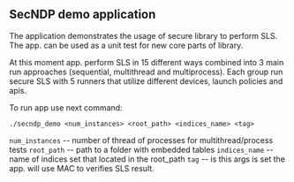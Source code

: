 ## SecNDP demo application

The application demonstrates the usage of secure library to perform SLS. The app. can be used
as a unit test for new core parts of library.

At this moment app. perform SLS in 15 different ways combined into 3 main run approaches
(sequential, multithread and multiprocess). Each group run secure SLS with 5 runners that utilize different
devices, launch policies and apis.

To run app use next command:

```shell
./secndp_demo <num_instances> <root_path> <indices_name> <tag>
```

`num_instances` -- number of thread of processes for multithread/process tests
`root_path` -- path to a folder with embedded tables
`indices_name` -- name of indices set that located in the root_path
`tag` -- is this args is set the app. will use MAC to verifies SLS result.